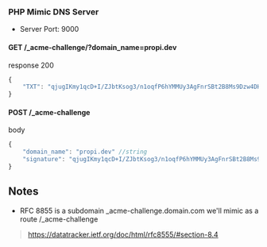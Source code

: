 ### PHP Mimic DNS Server
- Server Port: 9000

#### GET /_acme-challenge/?domain_name=propi.dev

response 200
```javascript
{
    "TXT": "qjugIKmy1qcD+I/ZJbtKsog3/n1oqfP6hYMMUy3AgFnrSBt2B8Ms9Dzw4DHryxZ0UY64G9FQCwnlGxYppR55pWsBYcfIHgAOJZdJzndxO3v5633isgDyzZ7KQ6Ttw9otl0gqM1MgRdHHkGfYCff0oYblVLpoL+ESDqXP/2vfYgs=" //base64 encoded string
}
```

#### POST /_acme-challenge

body
```javascript
{
    "domain_name": "propi.dev" //string
    "signature": "qjugIKmy1qcD+I/ZJbtKsog3/n1oqfP6hYMMUy3AgFnrSBt2B8Ms9Dzw4DHryxZ0UY64G9FQCwnlGxYppR55pWsBYcfIHgAOJZdJzndxO3v5633isgDyzZ7KQ6Ttw9otl0gqM1MgRdHHkGfYCff0oYblVLpoL+ESDqXP/2vfYgs=" //base64 encoded string
}
```

## Notes
- RFC 8855 is a subdomain _acme-challenge.domain.com we'll mimic as a route /_acme-challenge
> https://datatracker.ietf.org/doc/html/rfc8555/#section-8.4
